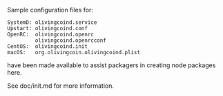 Sample configuration files for:
```
SystemD: olivingcoind.service
Upstart: olivingcoind.conf
OpenRC:  olivingcoind.openrc
         olivingcoind.openrcconf
CentOS:  olivingcoind.init
macOS:   org.olivingcoin.olivingcoind.plist
```
have been made available to assist packagers in creating node packages here.

See doc/init.md for more information.
